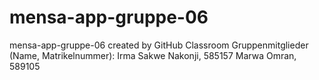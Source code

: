# mensa-app-gruppe-06
mensa-app-gruppe-06 created by GitHub Classroom
Gruppenmitglieder (Name, Matrikelnummer):
Irma Sakwe Nakonji, 585157
Marwa Omran, 589105

